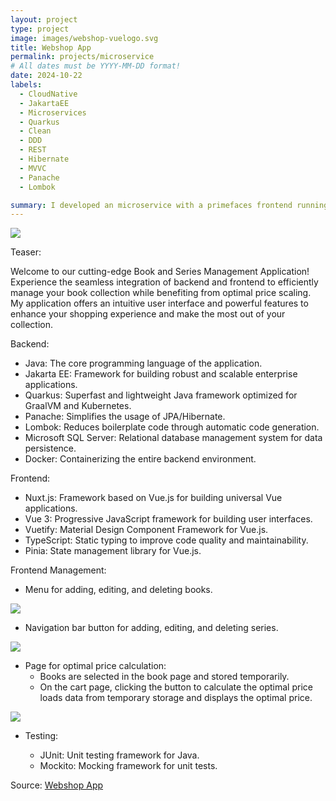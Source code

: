 ```yaml
---
layout: project
type: project
image: images/webshop-vuelogo.svg
title: Webshop App
permalink: projects/microservice
# All dates must be YYYY-MM-DD format!
date: 2024-10-22
labels:
  - CloudNative
  - JakartaEE
  - Microservices
  - Quarkus
  - Clean
  - DDD
  - REST
  - Hibernate
  - MVVC
  - Panache
  - Lombok

summary: I developed an microservice with a primefaces frontend running on a payara application server to create, update, delete, read and organize cars.
---
```


<img class="ui image" src="{{ site.baseurl }}/images/webshop-vue01.png">

Teaser:

Welcome to our cutting-edge Book and Series Management Application! 
Experience the seamless integration of backend and frontend to efficiently manage your book collection while benefiting from optimal price scaling. 
My application offers an intuitive user interface and powerful features to enhance your shopping experience and make the most out of your collection.


Backend:

- Java: The core programming language of the application.
- Jakarta EE: Framework for building robust and scalable enterprise applications.
- Quarkus: Superfast and lightweight Java framework optimized for GraalVM and Kubernetes.
- Panache: Simplifies the usage of JPA/Hibernate.
- Lombok: Reduces boilerplate code through automatic code generation.
- Microsoft SQL Server: Relational database management system for data persistence.
- Docker: Containerizing the entire backend environment.


Frontend:

- Nuxt.js: Framework based on Vue.js for building universal Vue applications.
- Vue 3: Progressive JavaScript framework for building user interfaces.
- Vuetify: Material Design Component Framework for Vue.js.
- TypeScript: Static typing to improve code quality and maintainability.
- Pinia: State management library for Vue.js.


Frontend Management:

- Menu for adding, editing, and deleting books.

<img class="ui image" src="{{ site.baseurl }}/images/webshop-vue02.png">

- Navigation bar button for adding, editing, and deleting series.

<img class="ui image" src="{{ site.baseurl }}/images/webshop-vue03.png">

- Page for optimal price calculation:
  - Books are selected in the book page and stored temporarily.
  - On the cart page, clicking the button to calculate the optimal price loads data from temporary storage and displays the optimal price.

<img class="ui image" src="{{ site.baseurl }}/images/webshop-vue04.png">
  
- Testing:

  - JUnit: Unit testing framework for Java.
  -  Mockito: Mocking framework for unit tests.

Source: <a href="https://github.com/knanw/shop/"><i class="large github icon"></i>Webshop App</a> 

